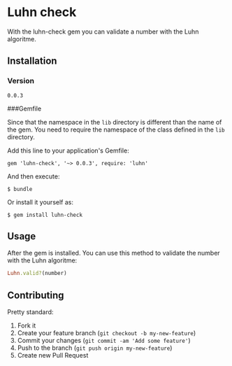 # Luhn check

With the luhn-check gem you can validate a number with the Luhn algoritme.

## Installation
### Version
`0.0.3`

###Gemfile

Since that the namespace in the `lib` directory is different than the name of the gem. You need to require the namespace of the class defined in the `lib` directory. 

Add this line to your application's Gemfile:

    gem 'luhn-check', '~> 0.0.3', require: 'luhn'

And then execute:

    $ bundle

Or install it yourself as:

    $ gem install luhn-check

## Usage

After the gem is installed. You can use this method to validate the number with the Luhn algoritme:

  ```ruby
  Luhn.valid?(number)
  ```


## Contributing
Pretty standard:

1. Fork it
2. Create your feature branch (`git checkout -b my-new-feature`)
3. Commit your changes (`git commit -am 'Add some feature'`)
4. Push to the branch (`git push origin my-new-feature`)
5. Create new Pull Request
